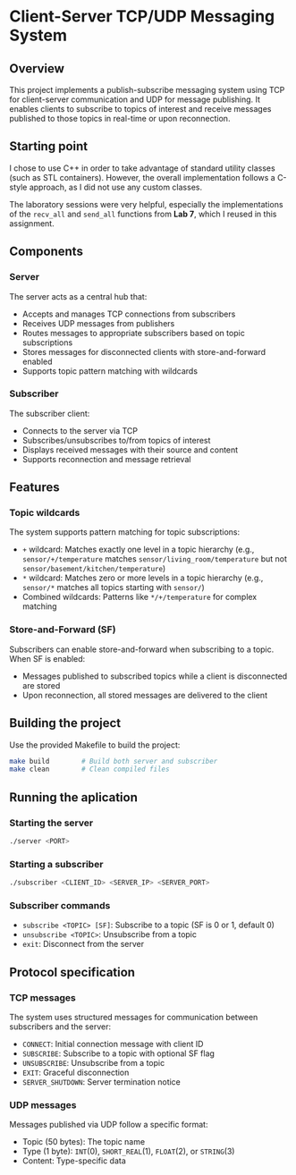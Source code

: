 # Client-Server TCP/UDP Messaging System

## Overview
This project implements a publish-subscribe messaging system using TCP for client-server communication and UDP for message publishing. It enables clients to subscribe to topics of interest and receive messages published to those topics in real-time or upon reconnection.

## Starting point

I chose to use C++ in order to take advantage of standard utility classes (such as STL containers). However, the overall implementation follows a C-style approach, as I did not use any custom classes.

The laboratory sessions were very helpful, especially the implementations of the `recv_all` and `send_all` functions from **Lab 7**, which I reused in this assignment.

## Components

### Server
The server acts as a central hub that:
- Accepts and manages TCP connections from subscribers
- Receives UDP messages from publishers
- Routes messages to appropriate subscribers based on topic subscriptions
- Stores messages for disconnected clients with store-and-forward enabled
- Supports topic pattern matching with wildcards

### Subscriber
The subscriber client:
- Connects to the server via TCP
- Subscribes/unsubscribes to/from topics of interest
- Displays received messages with their source and content
- Supports reconnection and message retrieval

## Features

### Topic wildcards
The system supports pattern matching for topic subscriptions:
- `+` wildcard: Matches exactly one level in a topic hierarchy (e.g., `sensor/+/temperature` matches `sensor/living_room/temperature` but not `sensor/basement/kitchen/temperature`)
- `*` wildcard: Matches zero or more levels in a topic hierarchy (e.g., `sensor/*` matches all topics starting with `sensor/`)
- Combined wildcards: Patterns like `*/+/temperature` for complex matching

### Store-and-Forward (SF)
Subscribers can enable store-and-forward when subscribing to a topic. When SF is enabled:
- Messages published to subscribed topics while a client is disconnected are stored
- Upon reconnection, all stored messages are delivered to the client

## Building the project

Use the provided Makefile to build the project:

```bash
make build        # Build both server and subscriber
make clean        # Clean compiled files
```
## Running the aplication

### Starting the server

```bash
./server <PORT>
```

### Starting a subscriber

```bash
./subscriber <CLIENT_ID> <SERVER_IP> <SERVER_PORT>
```

### Subscriber commands

- `subscribe <TOPIC> [SF]`: Subscribe to a topic (SF is 0 or 1, default 0)
- `unsubscribe <TOPIC>`: Unsubscribe from a topic
- `exit`: Disconnect from the server

## Protocol specification

### TCP messages

The system uses structured messages for communication between subscribers and the server:

- `CONNECT`: Initial connection message with client ID
- `SUBSCRIBE`: Subscribe to a topic with optional SF flag
- `UNSUBSCRIBE`: Unsubscribe from a topic
- `EXIT`: Graceful disconnection
- `SERVER_SHUTDOWN`: Server termination notice


### UDP messages

Messages published via UDP follow a specific format:

- Topic (50 bytes): The topic name
- Type (1 byte): `INT`(0), `SHORT_REAL`(1), `FLOAT`(2), or `STRING`(3)
- Content: Type-specific data